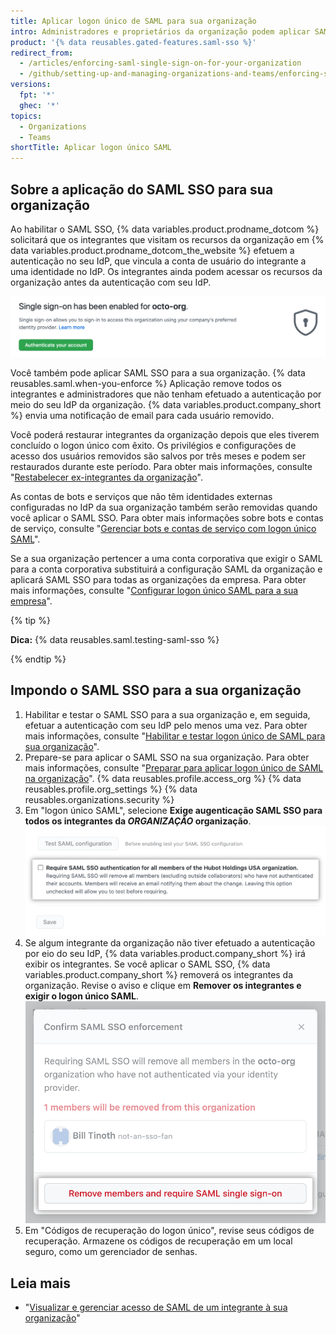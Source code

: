 ```yaml
---
title: Aplicar logon único de SAML para sua organização
intro: Administradores e proprietários da organização podem aplicar SAML SSO para que todos os integrantes da organização possam efetuar a autenticação por meio de um provedor de identidade (IdP).
product: '{% data reusables.gated-features.saml-sso %}'
redirect_from:
  - /articles/enforcing-saml-single-sign-on-for-your-organization
  - /github/setting-up-and-managing-organizations-and-teams/enforcing-saml-single-sign-on-for-your-organization
versions:
  fpt: '*'
  ghec: '*'
topics:
  - Organizations
  - Teams
shortTitle: Aplicar logon único SAML
---
```


## Sobre a aplicação do SAML SSO para sua organização

Ao habilitar o SAML SSO, {% data variables.product.prodname_dotcom %} solicitará que os integrantes que visitam os recursos da organização em {% data variables.product.prodname_dotcom_the_website %} efetuem a autenticação no seu IdP, que vincula a conta de usuário do integrante a uma identidade no IdP. Os integrantes ainda podem acessar os recursos da organização antes da autenticação com seu IdP.

![Banner com solicitação para efetuar a autenticação por meio do SAML SSO para acessar a organização](/assets/images/help/saml/sso-has-been-enabled.png)

Você também pode aplicar SAML SSO para a sua organização. {% data reusables.saml.when-you-enforce %} Aplicação remove todos os integrantes e administradores que não tenham efetuado a autenticação por meio do seu IdP da organização. {% data variables.product.company_short %} envia uma notificação de email para cada usuário removido.

Você poderá restaurar integrantes da organização depois que eles tiverem concluído o logon único com êxito. Os privilégios e configurações de acesso dos usuários removidos são salvos por três meses e podem ser restaurados durante este período. Para obter mais informações, consulte "[Restabelecer ex-integrantes da organização](/articles/reinstating-a-former-member-of-your-organization)".

As contas de bots e serviços que não têm identidades externas configuradas no IdP da sua organização também serão removidas quando você aplicar o SAML SSO. Para obter mais informações sobre bots e contas de serviço, consulte "[Gerenciar bots e contas de serviço com logon único SAML](/articles/managing-bots-and-service-accounts-with-saml-single-sign-on)".

Se a sua organização pertencer a uma conta corporativa que exigir o SAML para a conta corporativa substituirá a configuração SAML da organização e aplicará SAML SSO para todas as organizações da empresa. Para obter mais informações, consulte "[Configurar logon único SAML para a sua empresa](/enterprise-cloud@latest/admin/authentication/managing-identity-and-access-for-your-enterprise/configuring-saml-single-sign-on-for-your-enterprise)".

{% tip %}

**Dica:** {% data reusables.saml.testing-saml-sso %}

{% endtip %}

## Impondo o SAML SSO para a sua organização

1. Habilitar e testar o SAML SSO para a sua organização e, em seguida, efetuar a autenticação com seu IdP pelo menos uma vez. Para obter mais informações, consulte "[Habilitar e testar logon único de SAML para sua organização](/articles/enabling-and-testing-saml-single-sign-on-for-your-organization)".
1. Prepare-se para aplicar o SAML SSO na sua organização. Para obter mais informações, consulte "[Preparar para aplicar logon único de SAML na organização](/organizations/managing-saml-single-sign-on-for-your-organization/preparing-to-enforce-saml-single-sign-on-in-your-organization)".
{% data reusables.profile.access_org %}
{% data reusables.profile.org_settings %}
{% data reusables.organizations.security %}
1. Em "logon único SAML", selecione **Exige augenticação SAML SSO para todos os integrantes da _ORGANIZAÇÃO_ organização**. ![Caixa de seleção "Exigir autenticação SAML SSO"](/assets/images/help/saml/require-saml-sso-authentication.png)
1. Se algum integrante da organização não tiver efetuado a autenticação por eio do seu IdP, {% data variables.product.company_short %} irá exibir os integrantes. Se você aplicar o SAML SSO, {% data variables.product.company_short %} removerá os integrantes da organização. Revise o aviso e clique em **Remover os integrantes e exigir o logon único SAML**. ![Diálogo "Confirmar a aplicação do SAML SSO" com a lista de integrantes a serem removidos da organização](/assets/images/help/saml/confirm-saml-sso-enforcement.png)
1. Em "Códigos de recuperação do logon único", revise seus códigos de recuperação. Armazene os códigos de recuperação em um local seguro, como um gerenciador de senhas.

## Leia mais

- "[Visualizar e gerenciar acesso de SAML de um integrante à sua organização](/organizations/granting-access-to-your-organization-with-saml-single-sign-on/viewing-and-managing-a-members-saml-access-to-your-organization)"
